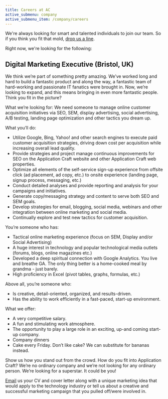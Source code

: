 ```yaml
---
title: Careers at AC
active_submenu: company
active_submenu_item: /company/careers
---
```


We're always looking for smart and talented individuals to join our team. So if you think you fit that mold, [drop us a line](mailto:hho@applicationcraft.com).

Right now, we're looking for the following:


## Digital Marketing Executive (Bristol, UK) ##

We think we’re part of something pretty amazing. We’ve worked long and hard to build a fantastic product and along the way, a fantastic team of hard-working and passionate IT fanatics were brought in. Now, we’re looking to expand, and this means bringing in even more fantastic people. Think you fit in the picture?

What we’re looking for: We need someone to manage online customer acquisition initiatives via SEO, SEM, display advertising, social advertising, A/B testing, landing page optimization and other tactics you dream up.

What you’ll do:

 - Utilize Google, Bing, Yahoo! and other search engines to execute paid customer acquisition strategies, driving down cost per acquisition while increasing overall lead quality.
 - Provide strategies and project manage continuous improvements for SEO on the Application Craft website and other Application Craft web properties.
 - Optimize all elements of the self-service sign-up experience from offsite click (ad placement, ad copy, etc.) to onsite experience (landing page, signup process, messaging, etc.)
 - Conduct detailed analyses and provide reporting and analysis for your campaigns and initiatives.
 - Generate copy/messaging strategy and content to serve both SEO and SEM goals.
 - Develop strategies for email, blogging, social media, webinars and other integration between online marketing and social media.
 - Continually explore and test new tactics for customer acquisition.

You’re someone who has:

 - Tactical online marketing experience (focus on SEM, Display and/or Social Advertising)
 - A huge interest in technology and popular technological media outlets (forums, blogs, online magazines etc.)
 - Developed a deep spiritual connection with Google Analytics. You live and breathe GA. The only thing better is a home-cooked meal by grandma - just barely.
 - High proficiency in Excel (pivot tables, graphs, formulas, etc.)
 
Above all, you’re someone who:

 - Is creative, detail-oriented, organized, and results-driven.
 - Has the ability to work efficiently in a fast-paced, start-up environment.

What we offer:

 - A very competitive salary.
 - A fun and stimulating work atmosphere.
 - The opportunity to play a large role in an exciting, up-and coming start-up company.
 - Company dinners
 - Cake every Friday. Don’t like cake? We can substitute for bananas instead.

Show us how you stand out from the crowd. How do you fit into Application Craft? We’re no ordinary company and we’re not looking for any ordinary person. We’re looking for a superstar. It could be you!

[Email](mailto:hho@applicationcraft.com) us your CV and cover letter along with a unique marketing idea that would apply to the technology industry or tell us about a creative and successful marketing campaign that you pulled off/were involved in.